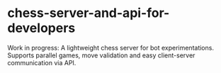 # chess-server-and-api-for-developers
Work in progress: A lightweight chess server for bot experimentations. Supports parallel games, move validation and easy client-server communication via API.
